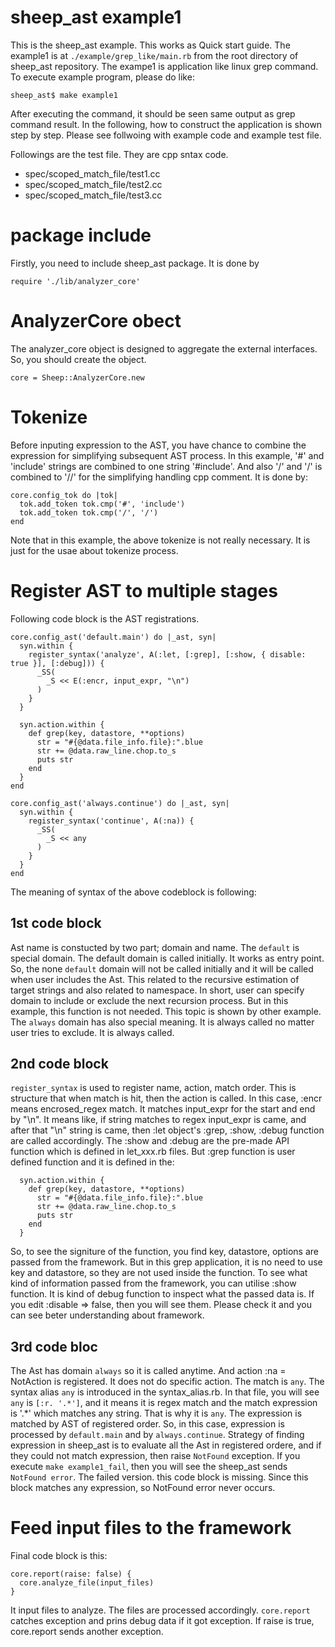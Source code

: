 # sheep_ast example1

This is the sheep_ast example. This works as Quick start guide. The example1 is at `./example/grep_like/main.rb` from the root directory of sheep_ast repository. The exampe1 is application like linux grep command. To execute example program, please do like:

```
sheep_ast$ make example1
```

After executing the command, it should be seen same output as grep command result.
In the following, how to construct the application is shown step by step. Please see follwoing with example code and example test file.

Followings are the test file. They are cpp sntax code.
- spec/scoped_match_file/test1.cc
- spec/scoped_match_file/test2.cc
- spec/scoped_match_file/test3.cc

# package include

Firstly, you need to include sheep_ast package.
It is done by

```
require './lib/analyzer_core'
```

# AnalyzerCore obect

The analyzer_core object is designed to aggregate the external interfaces.
So, you should create the object.

```
core = Sheep::AnalyzerCore.new
```

# Tokenize

Before inputing expression to the AST, you have chance to combine the expression for simplifying subsequent AST process. In this example, '#' and 'include' strings are combined to one string '#include'. And also '/' and '/' is combined to '//' for the simplifying handling cpp comment.
It is done by:

```
core.config_tok do |tok|
  tok.add_token tok.cmp('#', 'include')
  tok.add_token tok.cmp('/', '/')
end
```

Note that in this example, the above tokenize is not really necessary. It is just for the usae about tokenize process.

# Register AST to multiple stages

Following code block is the AST registrations.

```
core.config_ast('default.main') do |_ast, syn|
  syn.within {
    register_syntax('analyze', A(:let, [:grep], [:show, { disable: true }], [:debug])) {
      _SS(
        _S << E(:encr, input_expr, "\n")
      )
    }
  }

  syn.action.within {
    def grep(key, datastore, **options)
      str = "#{@data.file_info.file}:".blue
      str += @data.raw_line.chop.to_s
      puts str
    end
  }
end

core.config_ast('always.continue') do |_ast, syn|
  syn.within {
    register_syntax('continue', A(:na)) {
      _SS(
        _S << any
      )
    }
  }
end

```

The meaning of syntax of the above codeblock is following:

## 1st code block

Ast name is constucted by two part; domain and name.  The `default` is special domain. The default domain is called initially. It works as entry point. So, the none `default` domain will not be called initially and it will be called when user includes the Ast. This related to the recursive estimation of target strings and also related to namespace. In short, user can specify domain to include or exclude the next recursion process. But in this example, this function is not needed. This topic is shown by other example.
The `always` domain has also special meaning. It is always called no matter user tries to exclude. It is always called.

## 2nd code block

`register_syntax` is used to register name, action, match order. This is structure that when match is hit, then the action is called. In this case, :encr means encrosed_regex match. It matches input_expr for the start and end by "\n". It means like, if string matches to regex input_expr is came, and after that "\n" string is came, then :let object's :grep, :show, :debug function are called accordingly. The :show and :debug are the pre-made API function which is defined in let_xxx.rb files. But :grep function is user defined function and it is defined in the:

```
  syn.action.within {
    def grep(key, datastore, **options)
      str = "#{@data.file_info.file}:".blue
      str += @data.raw_line.chop.to_s
      puts str
    end
  }
```

So, to see the signiture of the function, you find key, datastore, options are passed from the framework. But in this grep application, it is no need to use key and datastore, so they are not used inside the function.
To see what kind of information passed from the framework, you can utilise :show function. It is kind of debug function to inspect what the passed data is. If you edit :disable => false, then you will see them. Please check it and you can see beter understanding about framework.


## 3rd code bloc

The Ast has domain `always` so it is called anytime. And action :na = NotAction is registered. It does not do specific action. The match is `any`. The syntax alias `any` is introduced in the syntax_alias.rb. In that file, you will see `any` is `[:r. '.*']`, and it means it is regex match and the match expression is '.*' which matches any string. That is why it is `any`.
The expression is matched by AST of registered order. So, in this case, expression is processed by `default.main` and by `always.continue`.
Strategy of finding expression in sheep_ast is to evaluate all the Ast in registered ordere, and if they could not match expression, then raise `NotFound` exception. If you execute `make example1_fail`, then you will see the sheep_ast sends `NotFound error`. The failed version. this code block is missing. Since this block matches any expression, so NotFound error never occurs.


# Feed input files to the framework

Final code block is this:

```
core.report(raise: false) {
  core.analyze_file(input_files)
}
```

It input files to analyze. The files are processed accordingly.
`core.report` catches exception and prins debug data if it got exception. If raise is true, core.report sends another exception.
